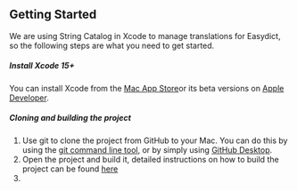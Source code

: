 ## Getting Started
We are using String Catalog in Xcode to manage translations for Easydict, so the following steps are what you need to get started.
##### Install Xcode 15+
You can install Xcode from the [Mac App Store](https://apps.apple.com/app/xcode/id497799835)or its beta versions on [Apple Developer](https://developer.apple.com/xcode/resources/).
##### Cloning and building the project
1. Use git to clone the project from GitHub to your Mac. You can do this by using the [git command line tool](https://docs.github.com/en/get-started/getting-started-with-git), or by simply using [GitHub Desktop](https://desktop.github.com).
2. Open the project and build it, detailed instructions on how to build the project can be found [here](/README_EN#developer-build)
3. 